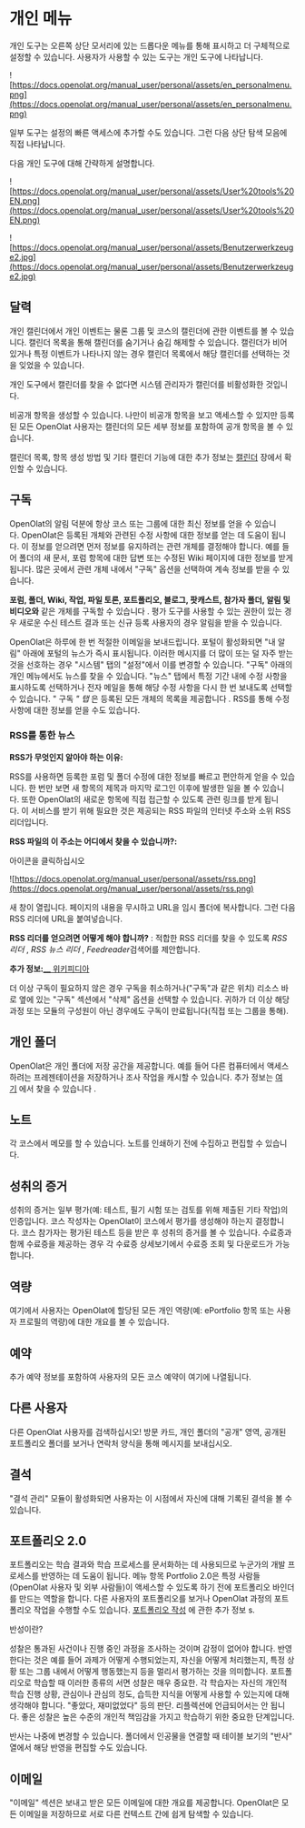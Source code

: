 # 개인 메뉴

개인 도구는 오른쪽 상단 모서리에 있는 드롭다운 메뉴를 통해 표시하고 더 구체적으로 설정할 수 있습니다. 사용자가 사용할 수 있는 도구는 개인 도구에 나타납니다.

![https://docs.openolat.org/manual_user/personal/assets/en_personalmenu.png](https://docs.openolat.org/manual_user/personal/assets/en_personalmenu.png)

일부 도구는 설정의 빠른 액세스에 추가할 수도 있습니다. 그런 다음 상단 탐색 모음에 직접 나타납니다.

다음 개인 도구에 대해 간략하게 설명합니다.

![https://docs.openolat.org/manual_user/personal/assets/User%20tools%20EN.png](https://docs.openolat.org/manual_user/personal/assets/User%20tools%20EN.png)

![https://docs.openolat.org/manual_user/personal/assets/Benutzerwerkzeuge2.jpg](https://docs.openolat.org/manual_user/personal/assets/Benutzerwerkzeuge2.jpg)

## 달력

개인 캘린더에서 개인 이벤트는 물론 그룹 및 코스의 캘린더에 관한 이벤트를 볼 수 있습니다. 캘린더 목록을 통해 캘린더를 숨기거나 숨김 해제할 수 있습니다. 캘린더가 비어 있거나 특정 이벤트가 나타나지 않는 경우 캘린더 목록에서 해당 캘린더를 선택하는 것을 잊었을 수 있습니다.

개인 도구에서 캘린더를 찾을 수 없다면 시스템 관리자가 캘린더를 비활성화한 것입니다.

비공개 항목을 생성할 수 있습니다. 나만이 비공개 항목을 보고 액세스할 수 있지만 등록된 모든 OpenOlat 사용자는 캘린더의 모든 세부 정보를 포함하여 공개 항목을 볼 수 있습니다.

캘린더 목록, 항목 생성 방법 및 기타 캘린더 기능에 대한 추가 정보는 [캘린더](https://docs.openolat.org/manual_user/personal/Calendar/) 장에서 확인할 수 있습니다.

## 구독

OpenOlat의 알림 덕분에 항상 코스 또는 그룹에 대한 최신 정보를 얻을 수 있습니다. OpenOlat은 등록된 개체와 관련된 수정 사항에 대한 정보를 얻는 데 도움이 됩니다. 이 정보를 얻으려면 먼저 정보를 유지하려는 관련 개체를 결정해야 합니다. 예를 들어 폴더의 새 문서, 포럼 항목에 대한 답변 또는 수정된 Wiki 페이지에 대한 정보를 받게 됩니다. 많은 곳에서 관련 개체 내에서 "구독" 옵션을 선택하여 계속 정보를 받을 수 있습니다.

**포럼, 폴더, Wiki, 작업, 파일 토론, 포트폴리오, 블로그, 팟캐스트, 참가자 폴더, 알림 및 비디오와** 같은 개체를 구독할 수 있습니다 . 평가 도구를 사용할 수 있는 권한이 있는 경우 새로운 수신 테스트 결과 또는 신규 등록 사용자의 경우 알림을 받을 수 있습니다.

OpenOlat은 하루에 한 번 적절한 이메일을 보내드립니다. 포털이 활성화되면 "내 알림" 아래에 포털의 뉴스가 즉시 표시됩니다. 이러한 메시지를 더 많이 또는 덜 자주 받는 것을 선호하는 경우 "시스템" 탭의 "설정"에서 이를 변경할 수 있습니다. "구독" 아래의 개인 메뉴에서도 뉴스를 찾을 수 있습니다. "뉴스" 탭에서 특정 기간 내에 수정 사항을 표시하도록 선택하거나 전자 메일을 통해 해당 수정 사항을 다시 한 번 보내도록 선택할 수 있습니다. " 구독 *" 탭* 은 등록된 모든 개체의 목록을 제공합니다 *.* RSS를 통해 수정 사항에 대한 정보를 얻을 수도 있습니다.

### RSS를 통한 뉴스

**RSS가 무엇인지 알아야 하는 이유:**

RSS를 사용하면 등록한 포럼 및 폴더 수정에 대한 정보를 빠르고 편안하게 얻을 수 있습니다. 한 번만 보면 새 항목의 제목과 마지막 로그인 이후에 발생한 일을 볼 수 있습니다. 또한 OpenOlat의 새로운 항목에 직접 접근할 수 있도록 관련 링크를 받게 됩니다. 이 서비스를 받기 위해 필요한 것은 제공되는 RSS 파일의 인터넷 주소와 소위 RSS 리더입니다.

**RSS 파일의 이 주소는 어디에서 찾을 수 있습니까?:**

아이콘을 클릭하십시오

![https://docs.openolat.org/manual_user/personal/assets/rss.png](https://docs.openolat.org/manual_user/personal/assets/rss.png)

새 창이 열립니다. 페이지의 내용을 무시하고 URL을 임시 폴더에 복사합니다. 그런 다음 RSS 리더에 URL을 붙여넣습니다.

**RSS 리더를 얻으려면 어떻게 해야 합니까?** : 적합한 RSS 리더를 찾을 수 있도록 *RSS 리더* , *RSS 뉴스 리더* , *Feedreader*검색어를 제안합니다.

**추가 정보:**[__ 위키피디아](http://en.wikipedia.org/wiki/Rss_feed)

더 이상 구독이 필요하지 않은 경우 구독을 취소하거나("구독"과 같은 위치) 리소스 바로 옆에 있는 "구독" 섹션에서 "삭제" 옵션을 선택할 수 있습니다. 귀하가 더 이상 해당 과정 또는 모듈의 구성원이 아닌 경우에도 구독이 만료됩니다(직접 또는 그룹을 통해).

## 개인 폴더

OpenOlat은 개인 폴더에 저장 공간을 제공합니다. 예를 들어 다른 컴퓨터에서 액세스하려는 프레젠테이션을 저장하거나 조사 작업을 캐시할 수 있습니다. 추가 정보는 [여기](https://docs.openolat.org/manual_user/personal/Personal_folders/) 에서 찾을 수 있습니다 .

## 노트

각 코스에서 메모를 할 수 있습니다. 노트를 인쇄하기 전에 수집하고 편집할 수 있습니다.

## 성취의 증거

성취의 증거는 일부 평가(예: 테스트, 필기 시험 또는 검토를 위해 제출된 기타 작업)의 인증입니다. 코스 작성자는 OpenOlat이 코스에서 평가를 생성해야 하는지 결정합니다. 코스 참가자는 평가된 테스트 등을 받은 후 성취의 증거를 볼 수 있습니다. 수료증과 함께 수료증을 제공하는 경우 각 수료증 상세보기에서 수료증 조회 및 다운로드가 가능합니다.

## 역량

여기에서 사용자는 OpenOlat에 할당된 모든 개인 역량(예: ePortfolio 항목 또는 사용자 프로필의 역량)에 대한 개요를 볼 수 있습니다.

## 예약

추가 예약 정보를 포함하여 사용자의 모든 코스 예약이 여기에 나열됩니다.

## 다른 사용자

다른 OpenOlat 사용자를 검색하십시오! 방문 카드, 개인 폴더의 "공개" 영역, 공개된 포트폴리오 폴더를 보거나 연락처 양식을 통해 메시지를 보내십시오.

## 결석

"결석 관리" 모듈이 활성화되면 사용자는 이 시점에서 자신에 대해 기록된 결석을 볼 수 있습니다.

## 포트폴리오 2.0

포트폴리오는 학습 결과와 학습 프로세스를 문서화하는 데 사용되므로 누군가의 개발 프로세스를 반영하는 데 도움이 됩니다. 메뉴 항목 Portfolio 2.0은 특정 사람들(OpenOlat 사용자 및 외부 사람들)이 액세스할 수 있도록 하기 전에 포트폴리오 바인더를 만드는 역할을 합니다. 다른 사용자의 포트폴리오를 보거나 OpenOlat 과정의 포트폴리오 작업을 수행할 수도 있습니다. [포트폴리오 작성](https://docs.openolat.org/manual_user/personal/Personal_Menu/Creating+Portfolios.html) 에 관한 추가 정보 s.

반성이란?

성찰은 통과된 사건이나 진행 중인 과정을 조사하는 것이며 감정이 없어야 합니다. 반영한다는 것은 예를 들어 과제가 어떻게 수행되었는지, 자신을 어떻게 처리했는지, 특정 상황 또는 그룹 내에서 어떻게 행동했는지 등을 멀리서 평가하는 것을 의미합니다. 포트폴리오로 학습할 때 이러한 종류의 서면 성찰은 매우 중요한. 각 학습자는 자신의 개인적 학습 진행 상황, 관심이나 관심의 정도, 습득한 지식을 어떻게 사용할 수 있는지에 대해 생각해야 합니다. "좋았다, 재미없었다" 등의 판단. 리플렉션에 언급되어서는 안 됩니다. 좋은 성찰은 높은 수준의 개인적 책임감을 가지고 학습하기 위한 중요한 단계입니다.

반사는 나중에 변경할 수 있습니다. 폴더에서 인공물을 연결할 때 테이블 보기의 "반사" 열에서 해당 반영을 편집할 수도 있습니다.

## 이메일

"이메일" 섹션은 보내고 받은 모든 이메일에 대한 개요를 제공합니다. OpenOlat은 모든 이메일을 저장하므로 서로 다른 컨텍스트 간에 쉽게 탐색할 수 있습니다.